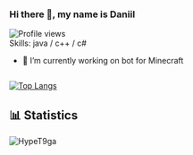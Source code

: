 ### Hi there 👋, my name is Daniil
![Profile views](https://gpvc.arturio.dev/ienov)  
Skills: java / c++ / c# 

- 🔭 I’m currently working on bot for Minecraft 


[<img src='https://cdn.jsdelivr.net/npm/simple-icons@3.0.1/icons/github.svg' alt='github' height='0'>](https://github.com/ienov)  

[![Top Langs](https://github-readme-stats.vercel.app/api/top-langs/?username=ienov)](https://github.com/anuraghazra/github-readme-stats)



## 📊 Statistics
![HypeT9ga](https://github-readme-stats.vercel.app/api?username=ienov&theme=midnight-purple&hide=stars&count_private=true&show_icons=true)
